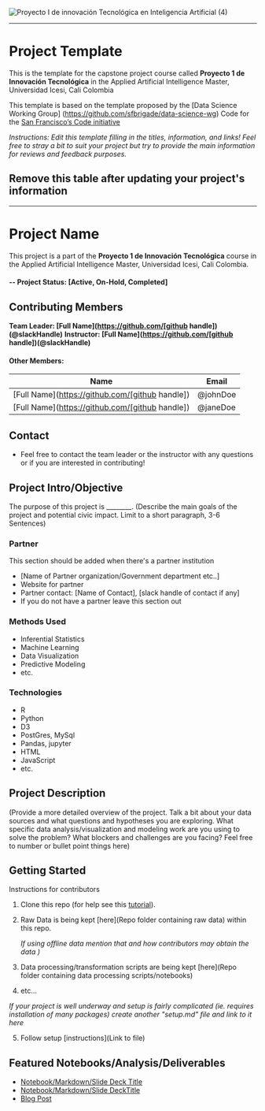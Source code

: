 
![Proyecto I de innovación Tecnológica en Inteligencia Artificial (4)](https://github.com/MIA-PID/projectTemplate/assets/16925921/2ff335c7-65a6-4b2b-9eae-3612b8d64e93)
____________________________________________________________________________________


# Project Template
This is the template for the capstone project course called **Proyecto 1 de Innovación Tecnológica** in the Applied Artificial Intelligence Master, Universidad Icesi, Cali Colombia

This template is based on the template proposed by the [Data Science Working Group] (https://github.com/sfbrigade/data-science-wg) Code for the [San Francisco’s Code initiative](https://github.com/sfbrigade/data-science-wg) 

*Instructions: Edit this template filling in the titles, information, and links! Feel free to stray a bit to suit your project but try to provide the main information for reviews and feedback purposes.*
## Remove this table after updating your project's information
____________________________________________________________________________________

# Project Name
This project is a part of the  **Proyecto 1 de Innovación Tecnológica** course in the Applied Artificial Intelligence Master, Universidad Icesi, Cali Colombia. 

#### -- Project Status: [Active, On-Hold, Completed]

## Contributing Members

**Team Leader: [Full Name](https://github.com/[github handle])(@slackHandle)**
**Instructor: [Full Name](https://github.com/[github handle])(@slackHandle)**

#### Other Members:

|Name     |  Email   | 
|---------|-----------------|
|[Full Name](https://github.com/[github handle])| @johnDoe        |
|[Full Name](https://github.com/[github handle]) |     @janeDoe    |

## Contact
* Feel free to contact the team leader or the instructor with any questions or if you are interested in contributing!


## Project Intro/Objective
The purpose of this project is ________. (Describe the main goals of the project and potential civic impact. Limit to a short paragraph, 3-6 Sentences)

### Partner
This section should be added when there's a partner institution 
* [Name of Partner organization/Government department etc..]
* Website for partner
* Partner contact: [Name of Contact], [slack handle of contact if any]
* If you do not have a partner leave this section out

### Methods Used
* Inferential Statistics
* Machine Learning
* Data Visualization
* Predictive Modeling
* etc.

### Technologies
* R 
* Python
* D3
* PostGres, MySql
* Pandas, jupyter
* HTML
* JavaScript
* etc. 

## Project Description
(Provide a more detailed overview of the project.  Talk a bit about your data sources and what questions and hypotheses you are exploring. What specific data analysis/visualization and modeling work are you using to solve the problem? What blockers and challenges are you facing?  Feel free to number or bullet point things here)

## Getting Started
Instructions for contributors
1. Clone this repo (for help see this [tutorial](https://help.github.com/articles/cloning-a-repository/)).
2. Raw Data is being kept [here](Repo folder containing raw data) within this repo.

    *If using offline data mention that and how contributors may obtain the data )*
    
3. Data processing/transformation scripts are being kept [here](Repo folder containing data processing scripts/notebooks)
4. etc...

*If your project is well underway and setup is fairly complicated (ie. requires installation of many packages) create another "setup.md" file and link to it here*  

5. Follow setup [instructions](Link to file)

## Featured Notebooks/Analysis/Deliverables
* [Notebook/Markdown/Slide Deck Title](link)
* [Notebook/Markdown/Slide DeckTitle](link)
* [Blog Post](link)


